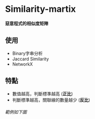 # Similarity-martix
**惡意程式的相似度矩陣**
## 使用
* Binary字串分析
* Jaccard Similarity
* NetworkX
## 特點
* 數值越高，判斷標準越高 (**正比**)
* 判斷標準越高，關聯線的數量越少 (**反比**)
###### 範例如下圖
